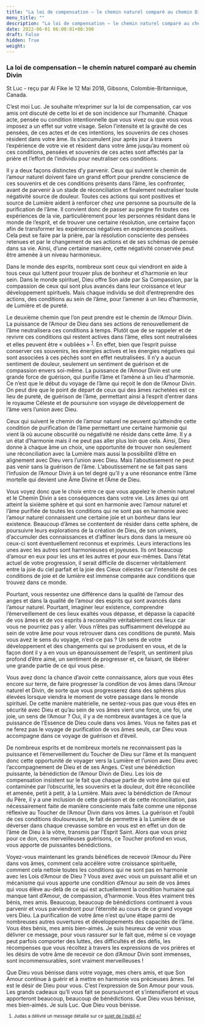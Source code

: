 ```yaml
---
title: "La loi de compensation – le chemin naturel comparé au chemin Divin"
menu_title: ""
description: "La loi de compensation – le chemin naturel comparé au chemin Divin"
date: 2022-06-01 06:00:01+00:390
draft: False
hidden: True
weight:
---
```

### La loi de compensation – le chemin naturel comparé au chemin Divin

St Luc - reçu par Al Fike le 12 Mai 2018, Gibsons, Colombie-Britannique, Canada.

C’est moi Luc. Je souhaite m’exprimer sur la loi de compensation, car vos amis ont discuté de cette loi et de son incidence sur l’humanité. Chaque acte, pensée ou condition intentionnelle que vous vivez ou que vous vous imposez a un effet sur votre visage. Selon l’intensité et la gravité de ces pensées, de ces actes et de ces intentions, les souvenirs de ces choses résident dans votre âme. Ils s’accumulent jour après jour à travers l’expérience de votre vie et résident dans votre âme jusqu’au moment où ces conditions, pensées et souvenirs de ces actes sont affectés par la prière et l’effort de l’individu pour neutraliser ces conditions.

Il y a deux façons distinctes d’y parvenir. Ceux qui suivent le chemin de l’amour naturel doivent faire un grand effort pour prendre conscience de ces souvenirs et de ces conditions présents dans l’âme, les confronter, avant de parvenir à un stade de réconciliation et finalement neutraliser toute négativité source de douleur. Toutes ces actions qui sont positives et source de Lumière aident à renforcer chez une personne sa poursuite de la purification de l’âme. Il convient donc de passer au peigne fin toutes ces expériences de la vie, particulièrement pour les personnes résidant dans le monde de l’esprit, et de trouver une certaine résolution, une certaine façon afin de transformer les expériences négatives en expériences positives. Cela peut se faire par la prière, par la résolution consciente des pensées retenues et par le changement de ses actions et de ses schémas de pensée dans sa vie. Ainsi, d’une certaine manière, cette négativité conservée peut être amenée à un niveau harmonieux.

Dans le monde des esprits, nombreux sont ceux qui viendront en aide à tous ceux qui luttent pour trouver plus de bonheur et d’harmonie en leur sein. Dans le monde spirituel, Dieu offre Son aide par Sa Compassion, par la compassion de ceux qui sont plus avancés dans leur croissance et leur développement spirituels. Mais chaque individu se doit d’entreprendre des actions, des conditions au sein de l’âme, pour l’amener à un lieu d’harmonie, de Lumière et de pureté.

Le deuxième chemin que l’on peut prendre est le chemin de l’Amour Divin. La puissance de l’Amour de Dieu dans ses actions de renouvellement de l’âme neutralisera ces conditions à temps. Plutôt que de se rappeler et de revivre ces conditions qui restent actives dans l’âme, elles sont neutralisées et elles peuvent être « oubliées » <sup id="a1">[1](#f1)</sup>. En effet, bien que l’esprit puisse conserver ces souvenirs, les énergies actives et les énergies négatives qui sont associées à ces péchés sont en effet neutralisées. Il n’y a aucun sentiment de douleur, seulement un sentiment de guérison et de compassion envers soi-même. La puissance de l’Amour Divin est une grande force de guérison, qui purifie l’âme et l’amène à un lieu d’harmonie. Ce n’est que le début du voyage de l’âme qui reçoit le don de l’Amour Divin. On peut dire que le point de départ de ceux qui des âmes rachetées est ce lieu de pureté, de guérison de l’âme, permettant ainsi à l’esprit d’entrer dans le royaume Céleste et de poursuivre son voyage de développement de l’âme vers l’union avec Dieu.

Ceux qui suivent le chemin de l’amour naturel ne peuvent qu’atteindre cette condition de purification de l’âme permettant une certaine harmonie qui vient là où aucune obscurité ou négativité ne réside dans cette âme. Il y a un état d’harmonie mais il ne peut pas aller plus loin que cela. Ainsi, Dieu donne à chaque âme un choix, une opportunité de trouver non seulement une réconciliation avec la Lumière mais aussi la possibilité d’être en alignement avec Dieu vers l’union avec Dieu. Mais l’aboutissement ne peut pas venir sans la guérison de l’âme. L’aboutissement ne se fait pas sans l’infusion de l’Amour Divin à un tel degré qu’il y a une résonance entre l’âme mortelle qui devient une Âme Divine et l’Âme de Dieu.

Vous voyez donc que le choix entre ce que vous appelez le chemin naturel et le Chemin Divin a ses conséquences dans votre vie. Les âmes qui ont atteint la sixième sphère et qui sont en harmonie avec l’amour naturel et l’âme purifiée de toutes les conditions qui ne sont pas en harmonie avec l’amour naturel connaissent une certaine joie et un bonheur dans leur existence. Beaucoup d’âmes se contentent de résider dans cette sphère, de poursuivre leurs explorations de la création de Dieu, de son univers, d’accumuler des connaissances et d’affiner leurs dons dans la mesure où ceux-ci sont éventuellement reconnus et exprimés. Leurs interactions les unes avec les autres sont harmonieuses et joyeuses. Ils ont beaucoup d’amour en eux pour les uns et les autres et pour eux-mêmes. Dans l’état actuel de votre progression, il serait difficile de discerner véritablement entre la joie du ciel parfait et la joie des Cieux célestes car l’intensité de ces conditions de joie et de lumière est immense comparée aux conditions que trouvez dans ce monde.

Pourtant, vous ressentez une différence dans la qualité de l’amour des anges et dans la qualité de l’amour des esprits qui sont avancés dans l’amour naturel. Pourtant, imaginer leur existence, comprendre l’émerveillement de ces lieux exaltés vous dépasse, et dépasse la capacité de vos âmes et de vos esprits à reconnaître véritablement ces lieux car vous ne pourriez pas y aller. Vous n’êtes pas suffisamment développé au sein de votre âme pour vous retrouver dans ces conditions de pureté. Mais vous avez le sens du voyage, n’est-ce pas ? Un sens de votre développement et des changements qui se produisent en vous, et de la façon dont il y a en vous un épanouissement de l’esprit, un sentiment plus profond d’être aimé, un sentiment de progresser et, ce faisant, de libérer une grande partie de ce qui vous pèse.

Vous avez donc la chance d’avoir cette connaissance, alors que vous êtes encore sur terre, de faire progresser la condition de vos âmes dans l’Amour naturel et Divin, de sorte que vous progresserez dans des sphères plus élevées lorsque viendra le moment de votre passage dans le monde spirituel. De cette manière matérielle, ne sentez-vous pas que vous êtes en sécurité avec Dieu et qu’au sein de vos âmes vient une force, une foi, une joie, un sens de l’Amour ? Oui, il y a de nombreux avantages à ce que la puissance de l’Essence de Dieu coule dans vos âmes. Vous ne faites pas et ne ferez pas le voyage de purification de vos âmes seuls, car Dieu vous accompagne dans ce voyage de guérison et d’éveil.

De nombreux esprits et de nombreux mortels ne reconnaissent pas la puissance et l’émerveillement du Toucher de Dieu sur l’âme et ils manquent donc cette opportunité de voyager vers la Lumière et l’union avec Dieu avec l’accompagnement de Dieu et de ses Anges. C’est une bénédiction puissante, la bénédiction de l’Amour Divin de Dieu. Les lois de compensation insistent sur le fait que chaque partie de votre âme qui est contaminée par l’obscurité, les souvenirs et la douleur, doit être réconciliée et amenée, petit à petit, à la Lumière. Mais avec la bénédiction de l’Amour du Père, il y a une inclusion de cette guérison et de cette réconciliation, pas nécessairement faite de manière consciente mais faite comme une réponse réflexive au Toucher de l’Amour Divin dans vos âmes. La guérison et l’oubli de ces conditions douloureuses, le fait de permettre à la Lumière de se déverser dans chaque crevasse sombre en vous est en effet un don de l’âme de Dieu à la vôtre, transmis par l’Esprit Saint. Alors que vous priez pour ce don, ces merveilleuses guérisons, ce Toucher profond en vous, vous apporte de puissantes bénédictions.

Voyez-vous maintenant les grands bénéfices de recevoir l’Amour du Père dans vos âmes, comment cela accélère votre croissance spirituelle, comment cela nettoie toutes les conditions qui ne sont pas en harmonie avec les Lois d’Amour de Dieu ? Vous avez avec vous un puissant allié et un mécanisme qui vous apporte une condition d’Amour au sein de vos âmes qui vous élève au-delà de ce qui est actuellement la condition humaine qui manque tant d’Amour, de compassion, d’harmonie. Vous êtes vraiment très bénis, mes amis. Beaucoup, beaucoup de bénédictions continuent à vous parvenir et vous parviendront pour l’éternité au cours de ce grand voyage vers Dieu. La purification de votre âme n’est qu’une étape parmi de nombreuses autres ouvertures et développements des capacités de l’âme. Vous êtes bénis, mes amis bien-aimés. Je suis heureux de venir vous délivrer ce message, pour vous rassurer sur le fait que, même si ce voyage peut parfois comporter des luttes, des difficultés et des défis, les récompenses que vous récoltez à travers les expressions de vos prières et les désirs de votre âme de recevoir ce don d’Amour Divin sont immenses, sont incommensurables, sont vraiment merveilleuses !

Que Dieu vous bénisse dans votre voyage, mes chers amis, et que Son Amour continue à guérir et à mettre en harmonie vos précieuses âmes. Tel est le désir de Dieu pour vous. C’est l’expression de Son Amour pour vous. Les grands cadeaux qu’Il vous fait se poursuivront et s’intensifieront et vous apporteront beaucoup, beaucoup de bénédictions. Que Dieu vous bénisse, mes bien-aimés. Je suis Luc. Que Dieu vous bénisse.
<small>

1. <large id="f1"> Judas a délivré un message détaillé sur ce [sujet de l'oubli](/fr-contemporary-messages/fr-contemporary-messages-by-date-order/fr-contemporary-messages-2001/fr-2001-11-6-1-hr-judas/).[↩](#a1)
